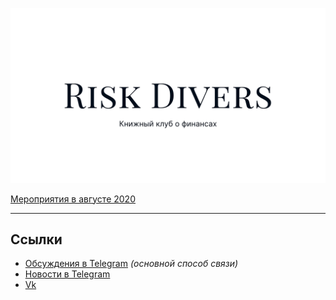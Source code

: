 ![Risk Divers](./full-white.svg)

[Мероприятия в августе 2020](events/2020/august)

____

## Ссылки

- [Обсуждения в Telegram](https://t.me/risk_divers) *(основной способ связи)*
- [Новости в Telegram](https://t.me/risk_divers_official)
- [Vk](https://vk.com/risk_divers)
